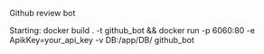 ﻿Github review bot

Starting: docker build . -t github_bot &&  docker run -p 6060:80 -e ApikKey=your_api_key -v DB:/app/DB/ github_bot